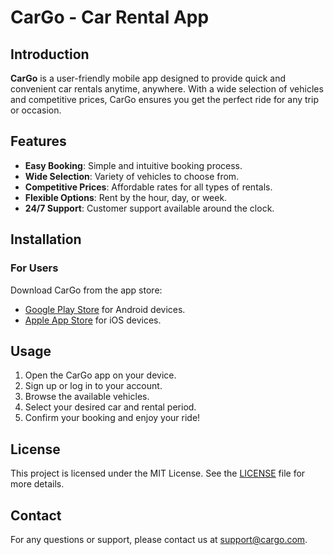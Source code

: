 # CarGo - Car Rental App

## Introduction
**CarGo** is a user-friendly mobile app designed to provide quick and convenient car rentals anytime, anywhere. With a wide selection of vehicles and competitive prices, CarGo ensures you get the perfect ride for any trip or occasion.

## Features
- **Easy Booking**: Simple and intuitive booking process.
- **Wide Selection**: Variety of vehicles to choose from.
- **Competitive Prices**: Affordable rates for all types of rentals.
- **Flexible Options**: Rent by the hour, day, or week.
- **24/7 Support**: Customer support available around the clock.

## Installation

### For Users
Download CarGo from the app store:
- [Google Play Store](https://play.google.com) for Android devices.
- [Apple App Store](https://www.apple.com/app-store/) for iOS devices.

## Usage
1. Open the CarGo app on your device.
2. Sign up or log in to your account.
3. Browse the available vehicles.
4. Select your desired car and rental period.
5. Confirm your booking and enjoy your ride!

## License
This project is licensed under the MIT License. See the [LICENSE](LICENSE) file for more details.

## Contact
For any questions or support, please contact us at support@cargo.com.
